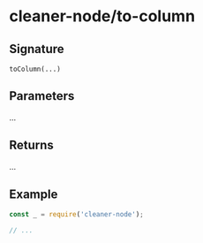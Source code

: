 # cleaner-node/to-column

## Signature

`toColumn(...)`

## Parameters

...

## Returns

...

## Example

```javascript
const _ = require('cleaner-node');

// ...
```
